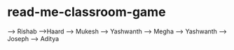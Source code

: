 # read-me-classroom-game
--> Rishab
-->Haard
--> Mukesh
--> Yashwanth
--> Megha
--> Yashwanth
--> Joseph
--> Aditya

